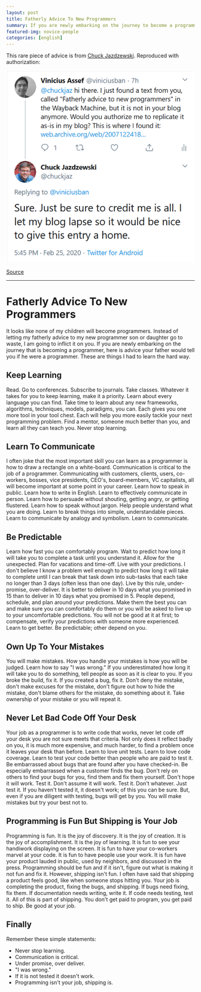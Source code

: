 ```yaml
---
layout: post
title: Fatherly Advice To New Programmers
summary: If you are newly embarking on the journey to become a programmer, this advice is for you.
featured-img: novice-people
categories: [english]
---
```


This rare piece of advice is from [Chuck Jazdzewski](https://twitter.com/chuckjaz). Reproduced with authorization:

![Authorization from the author](/assets/img/posts/chuckjaz-authorization.png)

[Source](https://twitter.com/chuckjaz/status/1232406240069742593)


---

# Fatherly Advice To New Programmers #


It looks like none of my children will become programmers. Instead of letting my fatherly advice to my new programmer son or daughter go to waste, I am going to inflict it on you. If you are newly embarking on the journey that is becoming a programmer, here is advice your father would tell you if he were a programmer. These are things I had to learn the hard way.


## Keep Learning ##

Read. Go to conferences. Subscribe to journals. Take classes. Whatever it takes for you to keep learning, make it a priority. Learn about every language you can find. Take time to learn about any new frameworks, algorithms, techniques, models, paradigms, you can. Each gives you one more tool in your tool chest. Each will help you more easily tackle your next programming problem. Find a mentor, someone much better than you, and learn all they can teach you. Never stop learning.


## Learn To Communicate ##

I often joke that the most important skill you can learn as a programmer is how to draw a rectangle on a white-board. Communication is critical to the job of a programmer. Communicating with customers, clients, users, co-workers, bosses, vice presidents, CEO's, board-members, VC capitalists, all will become important at some point in your career. Learn how to speak in public. Learn how to write in English. Learn to effectively communicate in person. Learn how to persuade without shouting, getting angry, or getting flustered. Learn how to speak without jargon. Help people understand what you are doing. Learn to break things into simple, understandable pieces. Learn to communicate by analogy and symbolism. Learn to communicate.


## Be Predictable ##

Learn how fast you can comfortably program. Wait to predict how long it will take you to complete a task until you understand it. Allow for the unexpected. Plan for vacations and time-off. Live with your predictions. I don't believe I know a problem well enough to predict how long it will take to complete until I can break that task down into sub-tasks that each take no longer than 3 days (often less than one day). Live by this rule, under-promise, over-deliver. It is better to deliver in 10 days what you promised in 15 than to deliver in 10 days what you promised in 5. People depend, schedule, and plan around your predictions. Make them the best you can and make sure you can comfortably do them or you will be asked to live up to your uncomfortable predictions. You will not be good at it at first; to compensate, verify your predictions with someone more experienced. Learn to get better. Be predictable; other depend on you.


## Own Up To Your Mistakes ##

You will make mistakes. How you handle your mistakes is how you will be judged. Learn how to say "I was wrong." If you underestimated how long it will take you to do something, tell people as soon as it is clear to you. If you broke the build, fix it. If you created a bug, fix it. Don't deny the mistake, don't make excuses for the mistake, don't figure out how to hide the mistake, don't blame others for the mistake, do something about it. Take ownership of your mistake or you will repeat it.


## Never Let Bad Code Off Your Desk ##

Your job as a programmer is to write code that works, never let code off your desk you are not sure meets that criteria. Not only does it reflect badly on you, it is much more expensive, and much harder, to find a problem once it leaves your desk than before. Learn to love unit tests. Learn to love code coverage. Learn to test your code better than people who are paid to test it. Be embarrassed about bugs that are found after you have checked-in. Be especially embarrassed when a customer finds the bug. Don't rely on others to find your bugs for you, find them and fix them yourself. Don't hope it will work. Test it. Don't assume it will work. Test it. Don't whatever. Just test it. If you haven't tested it, it doesn't work; of this you can be sure. But, even if you are diligent with testing, bugs will get by you. You will make mistakes but try your best not to.


## Programming is Fun But Shipping is Your Job ##

Programming is fun. It is the joy of discovery. It is the joy of creation. It is the joy of accomplishment. It is the joy of learning. It is fun to see your handiwork displaying on the screen. It is fun to have your co-workers marvel at your code. It is fun to have people use your work. It is fun have your product lauded in public, used by neighbors, and discussed in the press. Programming should be fun and if it isn't, figure out what is making it not fun and fix it. However, shipping isn't fun. I often have said that shipping a product feels good, like when someone stops hitting you. Your job is completing the product, fixing the bugs, and shipping. If bugs need fixing, fix them. If documentation needs writing, write it. If code needs testing, test it. All of this is part of shipping. You don't get paid to program, you get paid to ship. Be good at your job.


## Finally ##

Remember these simple statements:

- Never stop learning.
- Communication is critical.
- Under promise, over deliver.
- "I was wrong."
- If it is not tested it doesn't work.
- Programming isn't your job, shipping is.
